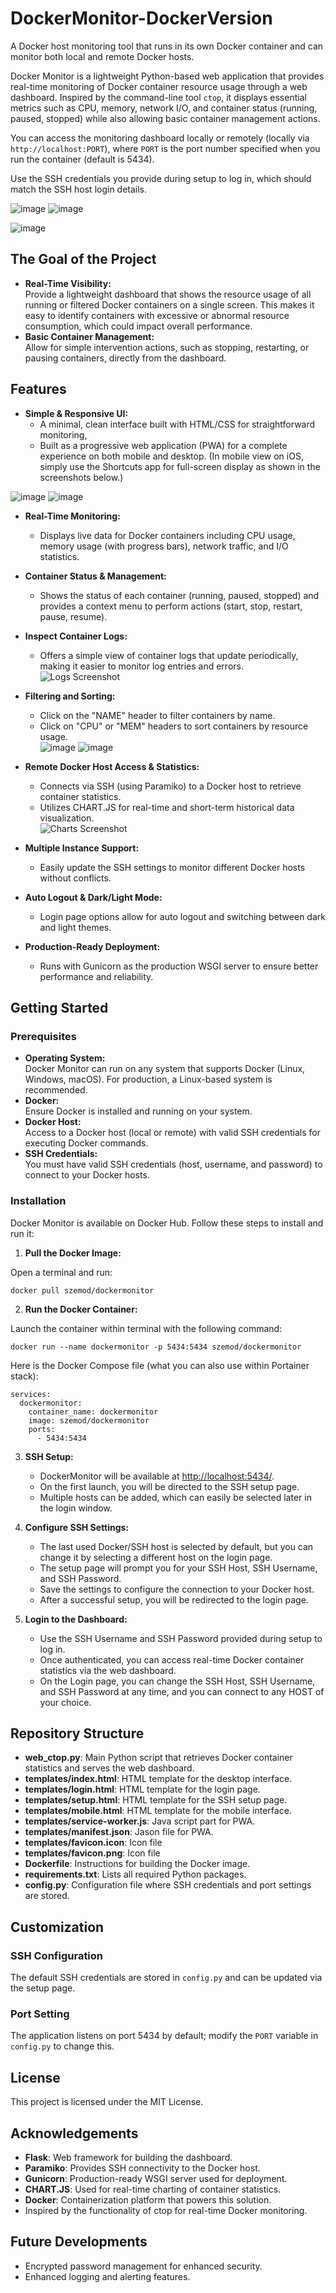 # DockerMonitor-DockerVersion
A Docker host monitoring tool that runs in its own Docker container and can monitor both local and remote Docker hosts.

Docker Monitor is a lightweight Python-based web application that provides real-time monitoring of Docker container resource usage through a web dashboard. Inspired by the command-line tool `ctop`, it displays essential metrics such as CPU, memory, network I/O, and container status (running, paused, stopped) while also allowing basic container management actions.

You can access the monitoring dashboard locally or remotely (locally via `http://localhost:PORT`), where `PORT` is the port number specified when you run the container (default is 5434).

Use the SSH credentials you provide during setup to log in, which should match the SSH host login details.

![image](https://github.com/user-attachments/assets/07defbe4-7a57-4d5b-a3f7-6e916a9e404d) ![image](https://github.com/user-attachments/assets/13823764-17f4-4202-9e9a-b9921b85ba3f)

![image](https://github.com/user-attachments/assets/85a1c198-86ea-455a-a589-45196c799a2a)

## The Goal of the Project

- **Real-Time Visibility:**  
  Provide a lightweight dashboard that shows the resource usage of all running or filtered Docker containers on a single screen. This makes it easy to identify containers with excessive or abnormal resource consumption, which could impact overall performance.
- **Basic Container Management:**  
  Allow for simple intervention actions, such as stopping, restarting, or pausing containers, directly from the dashboard.

## Features

- **Simple & Responsive UI:**  
  - A minimal, clean interface built with HTML/CSS for straightforward monitoring,
  - Built as a progressive web application (PWA) for a complete experience on both mobile and desktop. (In mobile view on iOS, simply use the Shortcuts app for full-screen display as shown in the screenshots below.)
    
![image](https://github.com/user-attachments/assets/35982a9a-1ca2-4f73-9237-a53bbdac4900) ![image](https://github.com/user-attachments/assets/e30c6542-c78e-461e-8a60-2f600c6056ae)

- **Real-Time Monitoring:**  
  - Displays live data for Docker containers including CPU usage, memory usage (with progress bars), network traffic, and I/O statistics.

- **Container Status & Management:**  
  - Shows the status of each container (running, paused, stopped) and provides a context menu to perform actions (start, stop, restart, pause, resume).

- **Inspect Container Logs:**  
  - Offers a simple view of container logs that update periodically, making it easier to monitor log entries and errors.  
  ![Logs Screenshot](https://github.com/user-attachments/assets/87ae79f6-e6af-4cdc-a6a4-e15c0110fec0)

- **Filtering and Sorting:**  
  - Click on the "NAME" header to filter containers by name.
  - Click on "CPU" or "MEM" headers to sort containers by resource usage.  
  ![image](https://github.com/user-attachments/assets/24756c80-7cd9-44ec-9b32-76dcfe242c3b)
  ![image](https://github.com/user-attachments/assets/d20c9fb5-8493-4c7f-b14e-f94073b7a481)

- **Remote Docker Host Access & Statistics:**  
  - Connects via SSH (using Paramiko) to a Docker host to retrieve container statistics.
  - Utilizes CHART.JS for real-time and short-term historical data visualization.  
  ![Charts Screenshot](https://github.com/user-attachments/assets/dd745752-cd1c-46df-bb1d-1e46e884f109)

- **Multiple Instance Support:**  
  - Easily update the SSH settings to monitor different Docker hosts without conflicts.

- **Auto Logout & Dark/Light Mode:**  
  - Login page options allow for auto logout and switching between dark and light themes.

- **Production-Ready Deployment:**  
  - Runs with Gunicorn as the production WSGI server to ensure better performance and reliability.

## Getting Started

### Prerequisites

- **Operating System:**  
  Docker Monitor can run on any system that supports Docker (Linux, Windows, macOS). For production, a Linux-based system is recommended.
- **Docker:**  
  Ensure Docker is installed and running on your system.
- **Docker Host:**  
  Access to a Docker host (local or remote) with valid SSH credentials for executing Docker commands.
- **SSH Credentials:**  
  You must have valid SSH credentials (host, username, and password) to connect to your Docker hosts.

### Installation

Docker Monitor is available on Docker Hub. Follow these steps to install and run it:

1. **Pull the Docker Image:**
 
Open a terminal and run:

    docker pull szemod/dockermonitor

2. **Run the Docker Container:**

Launch the container within terminal with the following command:

    docker run --name dockermonitor -p 5434:5434 szemod/dockermonitor

Here is the Docker Compose file (what you can also use within Portainer stack):

    services:
      dockermonitor:
        container_name: dockermonitor
        image: szemod/dockermonitor
        ports:
          - 5434:5434

3. **SSH Setup:**
   - DockerMonitor will be available at [http://localhost:5434/](http://localhost:5434/).
   - On the first launch, you will be directed to the SSH setup page.
   - Multiple hosts can be added, which can easily be selected later in the login window.

5. **Configure SSH Settings:**
   - The last used Docker/SSH host is selected by default, but you can change it by selecting a different host on the login page.
   - The setup page will prompt you for your SSH Host, SSH Username, and SSH Password.
   - Save the settings to configure the connection to your Docker host.
   - After a successful setup, you will be redirected to the login page.

6. **Login to the Dashboard:**
   - Use the SSH Username and SSH Password provided during setup to log in. 
   - Once authenticated, you can access real-time Docker container statistics via the web dashboard.
   - On the Login page, you can change the SSH Host, SSH Username, and SSH Password at any time, and you can connect to any HOST of your choice.
   
## Repository Structure

- **web_ctop.py**: Main Python script that retrieves Docker container statistics and serves the web dashboard.
- **templates/index.html**: HTML template for the desktop interface.
- **templates/login.html**: HTML template for the login page.
- **templates/setup.html**: HTML template for the SSH setup page.
- **templates/mobile.html**: HTML template for the mobile interface.
- **templates/service-worker.js**: Java script part for PWA.
- **templates/manifest.json**: Jason file for PWA.
- **templates/favicon.icon**: Icon file
- **templates/favicon.png**: Icon file
- **Dockerfile**: Instructions for building the Docker image.
- **requirements.txt**: Lists all required Python packages.
- **config.py**: Configuration file where SSH credentials and port settings are stored.

## Customization

### SSH Configuration

The default SSH credentials are stored in `config.py` and can be updated via the setup page.

### Port Setting

The application listens on port 5434 by default; modify the `PORT` variable in `config.py` to change this.

## License

This project is licensed under the MIT License.

## Acknowledgements

- **Flask**: Web framework for building the dashboard.
- **Paramiko**: Provides SSH connectivity to the Docker host.
- **Gunicorn**: Production-ready WSGI server used for deployment.
- **CHART.JS**: Used for real-time charting of container statistics.
- **Docker**: Containerization platform that powers this solution.
- Inspired by the functionality of ctop for real-time Docker monitoring.

## Future Developments

- Encrypted password management for enhanced security.
- Enhanced logging and alerting features.


